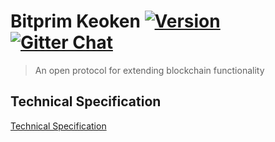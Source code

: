 # Bitprim Keoken <a target="_blank" href="http://semver.org">![Version][badge.version]</a> <a target="_blank" href="https://gitter.im/bitprim/Lobby">![Gitter Chat][badge.Gitter]</a>

> An open protocol for extending blockchain functionality

## Technical Specification

[Technical Specification](keoken-technical-specification.md)

<!-- Links -->
[badge.Gitter]: https://img.shields.io/badge/gitter-join%20chat-blue.svg
[badge.version]: https://badge.fury.io/gh/bitprim%2Fbitprim-keoken.svg
